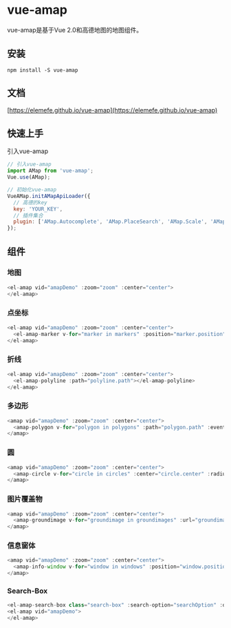 # vue-amap

vue-amap是基于Vue 2.0和高德地图的地图组件。

## 安装
```
npm install -S vue-amap
```

## 文档
[https://elemefe.github.io/vue-amap](https://elemefe.github.io/vue-amap)


## 快速上手

引入vue-amap

```javascript
// 引入vue-amap
import AMap from 'vue-amap';
Vue.use(AMap);

// 初始化vue-amap
VueAMap.initAMapApiLoader({
  // 高德的key
  key: 'YOUR_KEY',
  // 插件集合
  plugin: ['AMap.Autocomplete', 'AMap.PlaceSearch', 'AMap.Scale', 'AMap.OverView', 'AMap.ToolBar', 'AMap.MapType', 'AMap.PolyEditor', 'AMap.CircleEditor']
});
```

## 组件

### 地图

```javascript
<el-amap vid="amapDemo" :zoom="zoom" :center="center">
</el-amap>
```

### 点坐标

```javascript
<el-amap vid="amapDemo" :zoom="zoom" :center="center">
  <el-amap-marker v-for="marker in markers" :position="marker.position"></el-amap-marker>
</el-amap>
```

### 折线

```javascript
<el-amap vid="amapDemo" :zoom="zoom" :center="center">
  <el-amap-polyline :path="polyline.path"></el-amap-polyline>
</el-amap>
```

### 多边形

```javascript
<amap vid="amapDemo" :zoom="zoom" :center="center">
  <amap-polygon v-for="polygon in polygons" :path="polygon.path" :events="polygon.events"></amap-polygon>
</amap>
```

### 圆

```javascript
<amap vid="amapDemo" :zoom="zoom" :center="center">
  <amap-circle v-for="circle in circles" :center="circle.center" :radius="circle.radius"></amap-circle>
</amap>
```

### 图片覆盖物

```javascript
<amap vid="amapDemo" :zoom="zoom" :center="center">
  <amap-groundimage v-for="groundimage in groundimages" :url="groundimage.url"></amap-groundimage>
</amap>
```

### 信息窗体

```javascript
<amap vid="amapDemo" :zoom="zoom" :center="center">
  <amap-info-window v-for="window in windows" :position="window.position" :content="window.content" :open="window.open"></amap-info-window>
</amap>
```

### Search-Box

```javascript
<el-amap-search-box class="search-box" :search-option="searchOption" :on-search-result="onSearchResult"></el-amap-search-box>
<el-amap vid="amapDemo">
</el-amap>
```

